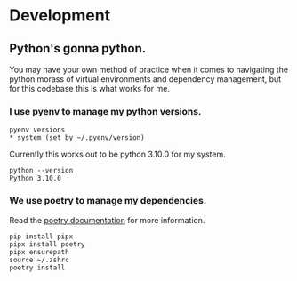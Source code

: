 # Development

## Python's gonna python.

You may have your own method of practice when it comes to navigating the python morass of virtual environments and dependency management, but for this codebase this is what works for me.

### I use pyenv to manage my python versions.

```
pyenv versions
* system (set by ~/.pyenv/version)
```

Currently this works out to be python 3.10.0 for my system.

```
python --version
Python 3.10.0
```

### We use poetry to manage my dependencies.
Read the [poetry documentation](https://python-poetry.org/docs/) for more information.
```
pip install pipx
pipx install poetry
pipx ensurepath
source ~/.zshrc
poetry install
```